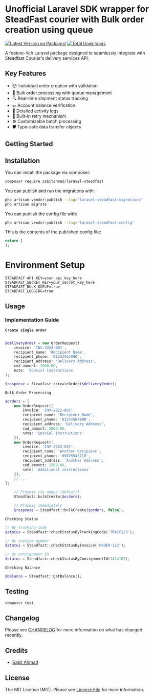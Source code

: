 # Unofficial Laravel SDK wrapper for SteadFast courier with Bulk order creation using queue

[![Latest Version on Packagist](https://img.shields.io/packagist/v/sabitahmad/laravel-steadfast.svg?style=flat-square)](https://packagist.org/packages/sabitahmad/laravel-steadfast)
[![Total Downloads](https://img.shields.io/packagist/dt/sabitahmad/laravel-steadfast.svg?style=flat-square)](https://packagist.org/packages/sabitahmad/laravel-steadfast)

A feature-rich Laravel package designed to seamlessly integrate with Steadfast Courier's delivery services API.
## Key Features

- 📦 Individual order creation with validation
- 🔀 Bulk order processing with queue management
- 🔍 Real-time shipment status tracking
- 💵 Account balance verification
- 📑 Detailed activity logs
- 🔁 Built-in retry mechanism
- ⚙️ Customizable batch processing
- 🛡️ Type-safe data transfer objects


## Getting Started
## Installation

You can install the package via composer:

```bash
composer require sabitahmad/laravel-steadfast
```

You can publish and run the migrations with:

```bash
php artisan vendor:publish --tag="laravel-steadfast-migrations"
php artisan migrate
```

You can publish the config file with:

```bash
php artisan vendor:publish --tag="laravel-steadfast-config"
```

This is the contents of the published config file:

```php
return [
];
```

# Environment Setup

```dotenv
STEADFAST_API_KEY=your_api_key_here
STEADFAST_SECRET_KEY=your_secret_key_here
STEADFAST_BULK_QUEUE=true
STEADFAST_LOGGING=true
```

## Usage

### Implementation Guide

**`Create single order`**

```php

$deliveryOrder = new OrderRequest(
    invoice: 'INV-2023-001',
    recipient_name: 'Recipient Name',
    recipient_phone: '01234567890',
    recipient_address: 'Delivery Address',
    cod_amount: 2000.00,
    note: 'Special instructions'
);

$response = Steadfast::createOrder($deliveryOrder);

```

`Bulk Order Processing`

```php
$orders = [
    new OrderRequest([
        invoice: 'INV-2023-001',
        recipient_name: 'Recipient Name',
        recipient_phone: '01234567890',
        recipient_address: 'Delivery Address',
        cod_amount: 2000.00,
        note: 'Special instructions'
    ]),
    new OrderRequest([
        invoice: 'INV-2023-002',
        recipient_name: 'Another Recipient',
        recipient_phone: '09876543210',
        recipient_address: 'Another Address',
        cod_amount: 1500.00,
        note: 'Additional instructions'
    ]),
    // ...
];

    // Process via queue (default)
    Steadfast::bulkCreate($orders);

    // Process immediately
    $response = Steadfast::bulkCreate($orders, false);
```

`Checking Status`

```php
// By tracking code
$status = Steadfast::checkStatusByTrackingCode('TRACK123');

// By invoice number
$status = Steadfast::checkStatusByInvoice('ORDER-123');

// By consignment ID
$status = Steadfast::checkStatusByConsignmentId(1424107);
```

`Checking Balance`

```php
$balance = Steadfast::getBalance();
```



## Testing

```bash
composer test
```

## Changelog

Please see [CHANGELOG](CHANGELOG.md) for more information on what has changed recently.


## Credits

- [Sabit Ahmad](https://github.com/SabitAhmad)

## License

The MIT License (MIT). Please see [License File](LICENSE.md) for more information.
